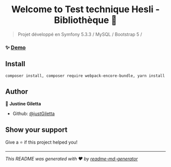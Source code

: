 <h1 align="center">Welcome to Test technique Hesli - Bibliothèque 👋</h1>
<p>
</p>

> Projet développé en Symfony 5.3.3 / MySQL / Bootstrap 5 /

### ✨ [Demo](http://127.0.0.1:8000)

## Install

```sh
composer install, composer require webpack-encore-bundle, yarn install
```

## Author

👤 **Justine Giletta**

* Github: [@justGiletta](https://github.com/justGiletta)

## Show your support

Give a ⭐️ if this project helped you!

***
_This README was generated with ❤️ by [readme-md-generator](https://github.com/kefranabg/readme-md-generator)_